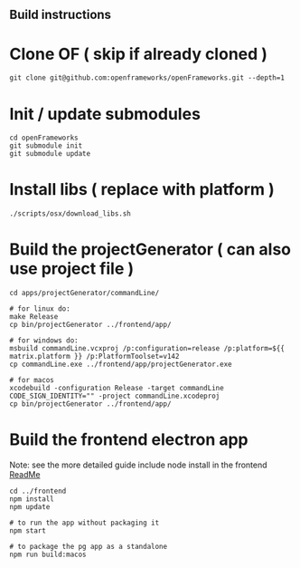 ## Build instructions 

# Clone OF ( skip if already cloned ) 
```
git clone git@github.com:openframeworks/openFrameworks.git --depth=1
```

# Init / update submodules 
```
cd openFrameworks
git submodule init
git submodule update
```

# Install libs ( replace with platform )
`./scripts/osx/download_libs.sh`

# Build the projectGenerator ( can also use project file ) 
```
cd apps/projectGenerator/commandLine/

# for linux do:
make Release
cp bin/projectGenerator ../frontend/app/

# for windows do:
msbuild commandLine.vcxproj /p:configuration=release /p:platform=${{ matrix.platform }} /p:PlatformToolset=v142
cp commandLine.exe ../frontend/app/projectGenerator.exe

# for macos 
xcodebuild -configuration Release -target commandLine CODE_SIGN_IDENTITY="" -project commandLine.xcodeproj
cp bin/projectGenerator ../frontend/app/
```

# Build the frontend electron app 
Note: see the more detailed guide include node install in the frontend [ReadMe](frontend/ReadMe.md)
```
cd ../frontend
npm install 
npm update

# to run the app without packaging it 
npm start

# to package the pg app as a standalone
npm run build:macos 
```

